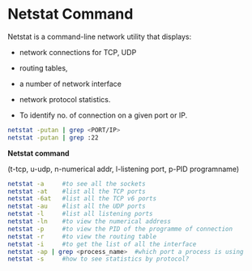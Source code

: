 # Netstat Command

Netstat is a command-line network utility that displays:

* network connections for TCP, UDP
* routing tables,
* a number of network interface
* network protocol statistics.

* To identify no. of connection on a given port or IP.

```bash
netstat -putan | grep <PORT/IP>
netstat -putan | grep :22
```

**Netstat command**

(t-tcp, u-udp, n-numerical addr, l-listening port, p-PID programname)

```bash
netstat -a     #to see all the sockets
netstat -at    #list all the TCP ports
netstat -6at   #list all the TCP v6 ports
netstat -au    #list all the UDP ports
netstat -l     #list all listening ports
netstat -ln    #to view the numerical address
netstat -p     #to view the PID of the programme of connection
netstat -r     #to view the routing table
netstat -i     #to get the list of all the interface
netstat -ap | grep <process_name>  #which port a process is using
netstat -s     #how to see statistics by protocol?
```